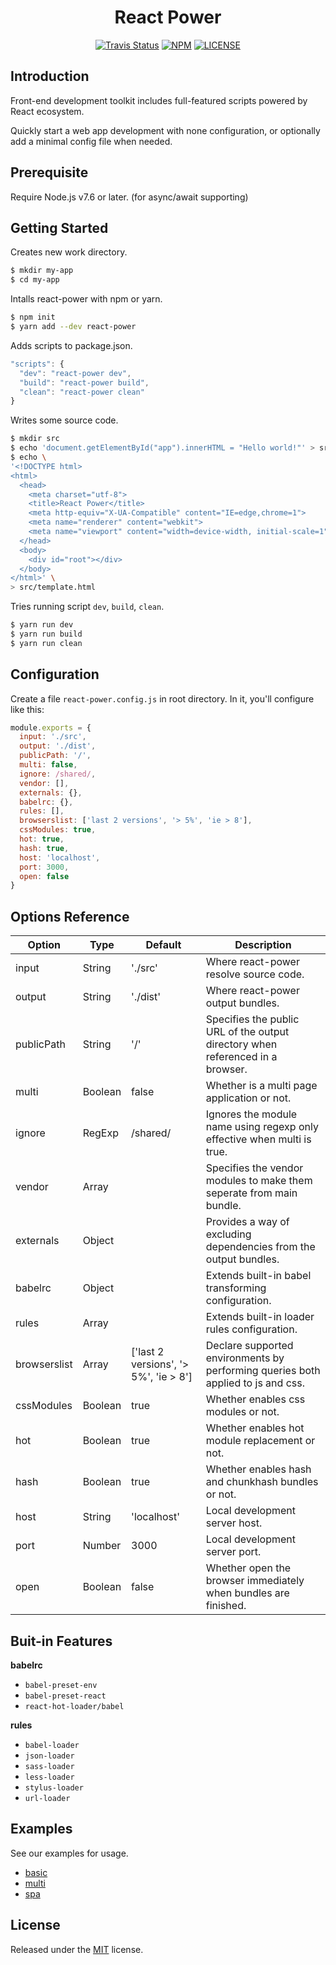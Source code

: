 <h1 align="center">React Power</h1>

<p align="center">
  <a href="https://travis-ci.org/chikara-chan/react-power"><img alt="Travis Status" src="https://img.shields.io/travis/chikara-chan/react-power/master.svg"></a>
  <a href="https://www.npmjs.com/package/react-power"><img alt="NPM" src="https://img.shields.io/npm/v/react-power.svg"></a>
  <a href="https://github.com/chikara-chan/react-power/blob/master/LICENSE"><img alt="LICENSE" src="https://img.shields.io/npm/l/react-power.svg"></a>
</p>

## Introduction

Front-end development toolkit includes full-featured scripts powered by React ecosystem.

Quickly start a web app development with none configuration, or optionally add a minimal config file when needed.

## Prerequisite

Require Node.js v7.6 or later. (for async/await supporting)

## Getting Started

Creates new work directory.
``` bash
$ mkdir my-app
$ cd my-app
```
Intalls react-power with npm or yarn.
``` bash
$ npm init
$ yarn add --dev react-power
```
Adds scripts to package.json.
``` js
"scripts": {
  "dev": "react-power dev",
  "build": "react-power build",
  "clean": "react-power clean"
}
```
Writes some source code.
``` bash
$ mkdir src
$ echo 'document.getElementById("app").innerHTML = "Hello world!"' > src/index.js
$ echo \
'<!DOCTYPE html>
<html>
  <head>
    <meta charset="utf-8">
    <title>React Power</title>
    <meta http-equiv="X-UA-Compatible" content="IE=edge,chrome=1">
    <meta name="renderer" content="webkit">
    <meta name="viewport" content="width=device-width, initial-scale=1">
  </head>
  <body>
    <div id="root"></div>
  </body>
</html>' \
> src/template.html
```
Tries running script `dev`, `build`, `clean`.
``` bash
$ yarn run dev
$ yarn run build
$ yarn run clean
```
## Configuration

Create a file `react-power.config.js` in root directory. In it, you'll configure like this:

``` js
module.exports = {
  input: './src',
  output: './dist',
  publicPath: '/',
  multi: false,
  ignore: /shared/,
  vendor: [],
  externals: {},
  babelrc: {},
  rules: [],
  browserslist: ['last 2 versions', '> 5%', 'ie > 8'],
  cssModules: true,
  hot: true,
  hash: true,
  host: 'localhost',
  port: 3000,
  open: false
}
```

## Options Reference

Option | Type | Default | Description
--- | --- | --- | ---
input | String | './src' | Where react-power resolve source code.
output | String | './dist' |  Where react-power output bundles.
publicPath | String | '/' | Specifies the public URL of the output directory when referenced in a browser.
multi | Boolean | false | Whether is a multi page application or not.
ignore | RegExp | /shared/ | Ignores the module name using regexp only effective when multi is true.
vendor | Array |  | Specifies the vendor modules to make them seperate from main bundle.
externals | Object |  | Provides a way of excluding dependencies from the output bundles.
babelrc | Object |  | Extends built-in babel transforming configuration.
rules | Array |  | Extends built-in loader rules configuration.
browserslist | Array | ['last 2 versions', '> 5%', 'ie > 8'] | Declare supported environments by performing queries both applied to js and css.
cssModules | Boolean | true | Whether enables css modules or not.
hot | Boolean | true | Whether enables hot module replacement or not.
hash | Boolean | true | Whether enables hash and chunkhash bundles or not.
host | String | 'localhost' | Local development server host.
port | Number | 3000 | Local development server port.
open | Boolean | false | Whether open the browser immediately when bundles are finished.

## Buit-in Features

**babelrc**
- `babel-preset-env`
- `babel-preset-react`
- `react-hot-loader/babel`

**rules**
- `babel-loader`
- `json-loader`
- `sass-loader`
- `less-loader`
- `stylus-loader`
- `url-loader`

## Examples

See our examples for usage.
- [basic](https://github.com/chikara-chan/react-power/tree/master/examples/basic)
- [multi](https://github.com/chikara-chan/react-power/tree/master/examples/multi)
- [spa](https://github.com/chikara-chan/react-power/tree/master/examples/spa)

## License

Released under the [MIT](https://github.com/chikara-chan/react-power/blob/master/LICENSE) license.
